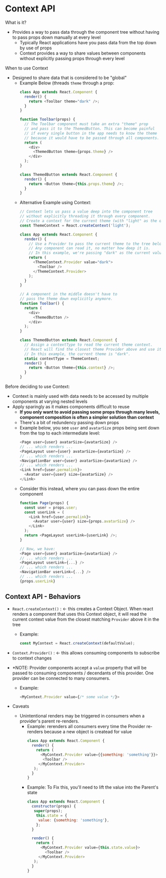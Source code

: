 # Context API

What is it?
  - Provides a way to pass data through the component tree without having to pass props down manually at every level
    - Typically React applications have you pass data from the top down by use of props
    - Context provides a way to share values between components without explicitly passing props through every level

When to use Context
  - Designed to share data that is considered to be "global"
    - Example Below (threads `theme` through a prop:
      ``` javascript
      class App extends React.Component {
        render() {
          return <Toolbar theme="dark" />;
        }
      }

      function Toolbar(props) {
        // The Toolbar component must take an extra "theme" prop
        // and pass it to the ThemedButton. This can become painful
        // if every single button in the app needs to know the theme
        // because it would have to be passed through all components.
        return (
          <div>
            <ThemedButton theme={props.theme} />
          </div>
        );
      }

      class ThemedButton extends React.Component {
        render() {
          return <Button theme={this.props.theme} />;
        }
      }
      ```
    - Alternative Example using Context:
      ```javascript
      // Context lets us pass a value deep into the component tree
      // without explicitly threading it through every component.
      // Create a context for the current theme (with "light" as the default).
      const ThemeContext = React.createContext('light');

      class App extends React.Component {
        render() {
          // Use a Provider to pass the current theme to the tree below.
          // Any component can read it, no matter how deep it is.
          // In this example, we're passing "dark" as the current value.
          return (
            <ThemeContext.Provider value="dark">
              <Toolbar />
            </ThemeContext.Provider>
          );
        }
      } 

      // A component in the middle doesn't have to
      // pass the theme down explicitly anymore.
      function Toolbar() {
        return (
          <div>
            <ThemedButton />
          </div>
        );
      }

      class ThemedButton extends React.Component {
        // Assign a contextType to read the current theme context.
        // React will find the closest theme Provider above and use its value.
        // In this example, the current theme is "dark".
        static contextType = ThemeContext;
        render() {
          return <Button theme={this.context} />;
        }
      }
      ```
      
Before deciding to use Context:
  - Context is mainly used with data needs to be accessed by multiple components at varying nested levels
  - Apply sparingly as it makes components difficult to reuse
    - **If you only want to avoid passing some props through many levels, component composition is often a simpler solution than context**
    - There's a bit of redundency passing down props
    - Example below, you see `user` and `avatarSize` props being sent down from the top to each intermediate level:
      ``` javascript
      <Page user={user} avatarSize={avatarSize} />
      // ... which renders ...
      <PageLayout user={user} avatarSize={avatarSize} />
      // ... which renders ...
      <NavigationBar user={user} avatarSize={avatarSize} />
      // ... which renders ...
      <Link href={user.permalink}>
        <Avatar user={user} size={avatarSize} />
      </Link>
      ```
    - Consider this instead, where you can pass down the entire component
      ``` javascript
      function Page(props) {
        const user = props.user;
        const userLink = (
          <Link href={user.permalink}>
            <Avatar user={user} size={props.avatarSize} />
          </Link>
        );
        return <PageLayout userLink={userLink} />;
      }

      // Now, we have:
      <Page user={user} avatarSize={avatarSize} />
      // ... which renders ...
      <PageLayout userLink={...} />
      // ... which renders ...
      <NavigationBar userLink={...} />
      // ... which renders ...
      {props.userLink}
      ```
      
## Context API - Behaviors

  - `React.createContext()` : <- this creates a Context Object. When react renders a component that uses this Context object, it will read the current context value from the closest matching `Provider` above it in the tree
    - Example:
      ``` javascript
      const MyContext = React.createContext(defaultValue);
      ```
  - `Context.Provider()` : <- this allows consuming components to subscribe to context changes
  - *NOTE: Provider components accept a `value` property that will be passed to consuming components / decendants of this provider. One provider can be connected to many consumers. 
    - Example:
      ``` javascript
      <MyContext.Provider value={/* some value */}>
      ```
      
  - Caveats
    - Unintentional renders may be triggered in consumers when a provider's parent re-renders.  
      - Example: rerenders all consumers every time the Provider re-renders because a new object is createad for value
        ``` javascript
        class App extends React.Component {
          render() {
            return (
              <MyContext.Provider value={{something: 'something'}}>
               <Toolbar />
             </MyContext.Provider>
           );
          }
        }
        ```
       - Example: To Fix this, you'll need to lift the value into the Parent's state
          ``` javascript
          class App extends React.Component {
            constructor(props) {
             super(props);
              this.state = {
               value: {something: 'something'},
              };
            }

            render() {
              return (
                <MyContext.Provider value={this.state.value}>
                  <Toolbar />
               </MyContext.Provider>
             );
            }
          }
          ```
